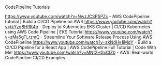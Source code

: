 CodePipeline Tutorials

https://www.youtube.com/watch?v=NwzJCSPSPZs - AWS CodePipeline tutorial | Build a CI/CD Pipeline on AWS
https://www.youtube.com/watch?v=tkYzg8HRK4o - Deploy to Kubernetes EKS Cluster | CI/CD Kubernetes using AWS Code Pipeline | EKS Tutorial
https://www.youtube.com/watch?v=zMa5gTLrzmQ - Streamline Your Software Release Process Using AWS CodePipeline
https://www.youtube.com/watch?v=zkNdHv1iMgY - Build a CI/CD Pipeline for a React App | AWS CodePipeline Full Tutorial | Code With Me!
https://www.youtube.com/watch?v=MNt2HGxClZ0 - AWS: Real-world CodePipeline CI/CD Examples

